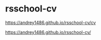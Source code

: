 # rsschool-cv
https://andrey1486.github.io/rsschool-cv/cv

https://andrey1486.github.io/rsschool-cv/
